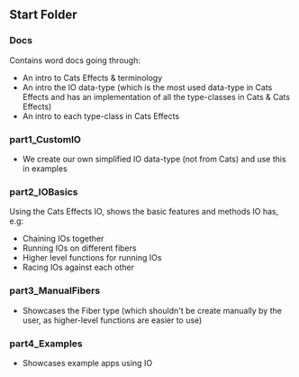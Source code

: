 ## Start Folder

### Docs
Contains word docs going through:
  * An intro to Cats Effects & terminology
  * An intro the IO data-type (which is the most used data-type in Cats Effects and has an implementation of all the type-classes in Cats & Cats Effects)
  * An intro to each type-class in Cats Effects

### part1_CustomIO
* We create our own simplified IO data-type (not from Cats) and use this in examples

### part2_IOBasics
Using the Cats Effects IO, shows the basic features and methods IO has, e.g:
  * Chaining IOs together
  * Running IOs on different fibers
  * Higher level functions for running IOs
  * Racing IOs against each other

### part3_ManualFibers
* Showcases the Fiber type (which shouldn't be create manually by the user, as higher-level functions are easier to use)

### part4_Examples
* Showcases example apps using IO